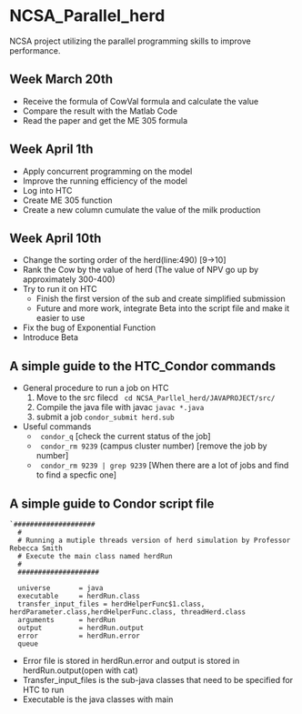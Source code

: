 # NCSA_Parallel_herd
NCSA project utilizing the parallel programming skills to improve performance.





## Week March 20th
- Receive the formula of CowVal formula and calculate the value
- Compare the result with the Matlab Code
- Read the paper and get the ME 305 formula

## Week April 1th
- Apply concurrent programming on the model
- Improve the running efficiency of the model
- Log into HTC
- Create ME 305 function
- Create a new column cumulate the value of the milk production

## Week April 10th
- Change the sorting order of the herd(line:490) [9->10]
- Rank the Cow by the value of herd (The value of NPV go up by approximately 300-400)
- Try to run it on HTC
  - Finish the first version of the sub and create simplified submission 
  - Future and more work, integrate Beta into the script file and make it easier to use
- Fix the bug of Exponential Function
- Introduce Beta


## A simple guide to the HTC_Condor commands
  - General procedure to run a job on HTC
    1. Move to the src filecd ``` cd NCSA_Parllel_herd/JAVAPROJECT/src/``` 
    2. Compile the java file with javac ```javac *.java ``` 
    3. submit a job ```condor_submit herd.sub ``` 
  - Useful commands
    - ``` condor_q```  [check the current status of the job]
    - ``` condor_rm 9239``` (campus cluster number) [remove the job by number]
    - ``` condor_rm 9239 | grep 9239``` [When there are a lot of jobs and find to find a specfic one] 
 
## A simple guide to Condor script file
``` 
`####################
  #
  # Running a mutiple threads version of herd simulation by Professor Rebecca Smith
  # Execute the main class named herdRun
  #
  ####################

  universe       = java
  executable     = herdRun.class
  transfer_input_files = herdHelperFunc$1.class, herdParameter.class,herdHelperFunc.class, threadHerd.class
  arguments      = herdRun
  output         = herdRun.output
  error          = herdRun.error
  queue
 ```
 - Error file is stored in herdRun.error and output is stored in herdRun.output(open with cat)
 - Transfer_input_files is the sub-java classes that need to be specified for HTC to run
 - Executable is the java classes with main
 
 

